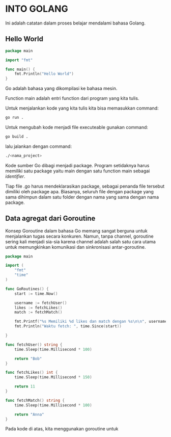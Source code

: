 # INTO GOLANG

Ini adalah catatan dalam proses belajar mendalami bahasa Golang.

## Hello World

```go
package main

import "fmt"

func main() {
	fmt.Println("Hello World")
}
```

Go adalah bahasa yang dikompilasi ke bahasa mesin.

Function main adalah entri function dari program yang kita tulis.

Untuk menjalankan kode yang kita tulis kita bisa memasukkan command:

```bash
go run .
```

Untuk mengubah kode menjadi file executeable gunakan command:

```bash
go build .
```

lalu jalankan dengan command:

```bash
./<nama_project>
```

Kode sumber Go dibagi menjadi package. Program setidaknya harus memiliki satu package yaitu main dengan satu function main sebagai _identifier_.

Tiap file .go harus mendeklarasikan package, sebagai penanda file tersebut dimiliki oleh package apa. Biasanya, seluruh file dengan package yang sama dihimpun dalam satu folder dengan nama yang sama dengan nama package.

## Data agregat dari Goroutine

Konsep Goroutine dalam bahasa Go memang sangat berguna untuk menjalankan tugas secara konkuren. Namun, tanpa channel, goroutine sering kali menjadi sia-sia karena channel adalah salah satu cara utama untuk memungkinkan komunikasi dan sinkronisasi antar-goroutine.

```go
package main

import (
	"fmt"
	"time"
)

func GoRoutines() {
	start := time.Now()

	username := fetchUser()
	likes := fetchLikes()
	match := fetchMatch()

	fmt.Printf("%s Memiliki %d likes dan match dengan %s\n\n", username, likes, match)
	fmt.Println("Waktu fetch: ", time.Since(start))

}

func fetchUser() string {
	time.Sleep(time.Millisecond * 100)

	return "Bob"
}

func fetchLikes() int {
	time.Sleep(time.Millisecond * 150)

	return 11
}

func fetchMatch() string {
	time.Sleep(time.Millisecond * 100)

	return "Anna"
}

```

Pada kode di atas, kita menggunakan goroutine untuk
